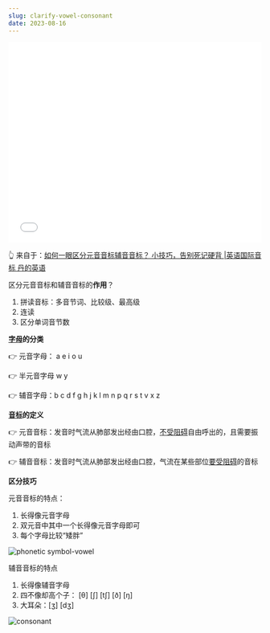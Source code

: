 ```yaml
---
slug: clarify-vowel-consonant
date: 2023-08-16
---
```


<iframe src="//player.bilibili.com/player.html?aid=53139948&bvid=BV114411j77V&cid=92965250&page=1&autoplay=0" scrolling="no" border="0" frameborder="no" framespacing="0" allowfullscreen="true" width="100%" height="400"> </iframe>





👆 来自于：[如何一眼区分元音音标辅音音标？ 小技巧，告别死记硬背 |英语国际音标 丹的英语](https://www.bilibili.com/video/BV114411j77V/)



区分元音音标和辅音音标的**作用**？

1. 拼读音标：多音节词、比较级、最高级
2. 连读
3. 区分单词音节数



**<u>字母</u>的分类**

👉 元音字母： a e i o u

👉 半元音字母  w y

👉 辅音字母：b c d f g h j k l m n p q r s t v x z



**<u>音标</u>的定义**

👉 元音音标：发音时气流从肺部发出经由口腔，<u>不受阻碍</u>自由呼出的，且需要振动声带的音标

👉 辅音音标：发音时气流从肺部发出经由口腔，气流在某些部位<u>要受阻碍</u>的音标



**区分技巧**

元音音标的特点：

1. 长得像元音字母
2. 双元音中其中一个长得像元音字母即可
3. 每个字母比较“矮胖”

![phonetic symbol-vowel](http://img.wukaipeng.com/2023/0816-071649-image-20230816071649555.png)



辅音音标的特点

1. 长得像辅音字母
2. 四不像却高个子： [θ] [∫] [t∫] [ð] [ŋ]
3. 大耳朵：[ʒ] [dʒ]

![consonant](http://img.wukaipeng.com/2023/0816-072940-image-20230816072939797.png)



